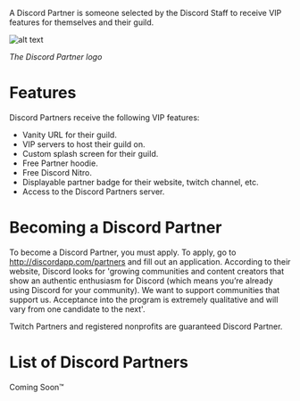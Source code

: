 <!-- TITLE: Partner -->

A Discord Partner is someone selected by the Discord Staff to receive VIP features for themselves and their guild.

![alt text](http://i.imgur.com/G3Eqf0S.png?1)

*The Discord Partner logo*

# Features
Discord Partners receive the following VIP features:
* Vanity URL for their guild.
* VIP servers to host their guild on.
* Custom splash screen for their guild.
* Free Partner hoodie.
* Free Discord Nitro.
* Displayable partner badge for their website, twitch channel, etc.
* Access to the Discord Partners server.

# Becoming a Discord Partner
To become a Discord Partner, you must apply. To apply, go to http://discordapp.com/partners and fill out an application. According to their website, Discord looks for 'growing communities and content creators that show an authentic enthusiasm for Discord (which means you’re already using Discord for your community). We want to support communities that support us. Acceptance into the program is extremely qualitative and will vary from one candidate to the next'.

Twitch Partners and registered nonprofits are guaranteed Discord Partner.
# List of Discord Partners
Coming Soon™️️